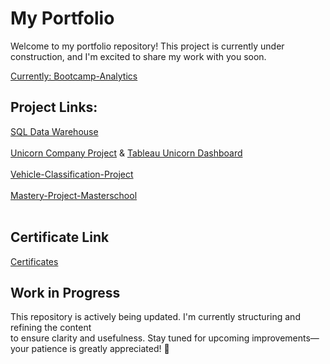 # My Portfolio

Welcome to my portfolio repository! This project is currently under construction, and I'm excited to share my work with you soon.

[Currently: Bootcamp-Analytics](https://github.com/KonstantinData/Bootcamp-Analytics)

## Project Links:

[SQL Data Warehouse](https://github.com/KonstantinData/SQL-Data-Warehouse.git)<br>
<br>
[Unicorn Company Project](https://github.com/KonstantinData/Unicorn-Company-Project.git) & [Tableau Unicorn Dashboard](https://public.tableau.com/app/profile/condata/viz/Unicorn_Company_Tableau_draft/SalesDashboard)<br>
<br>
[Vehicle-Classification-Project](https://github.com/KonstantinData/Vehicle-Classification-Project)<br>
<br>
[Mastery-Project-Masterschool](https://github.com/KonstantinData/Mastery-Project-Masterschool.git)<br>
<br>

## **Certificate Link** 

[Certificates](https://github.com/KonstantinData/Bootcamp-Analytics/tree/main/Certificates)<br>

## **Work in Progress**  

This repository is actively being updated. I'm currently structuring and refining the content <br> 
to ensure clarity and usefulness. Stay tuned for upcoming improvements—your patience is greatly appreciated! 🚀
